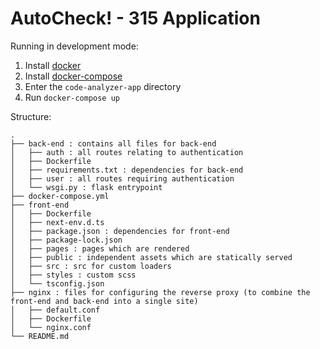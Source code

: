 AutoCheck! - 315 Application
=============================

Running in development mode:
1. Install [docker](https://www.docker.com/)
2. Install [docker-compose](https://docs.docker.com/compose/install/)
3. Enter the `code-analyzer-app` directory
4. Run `docker-compose up`

Structure:
```
.
├── back-end : contains all files for back-end
│   ├── auth : all routes relating to authentication
│   ├── Dockerfile
│   ├── requirements.txt : dependencies for back-end 
│   ├── user : all routes requiring authentication
│   └── wsgi.py : flask entrypoint
├── docker-compose.yml
├── front-end
│   ├── Dockerfile
│   ├── next-env.d.ts
│   ├── package.json : dependencies for front-end
│   ├── package-lock.json
│   ├── pages : pages which are rendered
│   ├── public : independent assets which are statically served 
│   ├── src : src for custom loaders
│   ├── styles : custom scss
│   └── tsconfig.json
├── nginx : files for configuring the reverse proxy (to combine the front-end and back-end into a single site)
│   ├── default.conf
│   ├── Dockerfile
│   └── nginx.conf
└── README.md
```